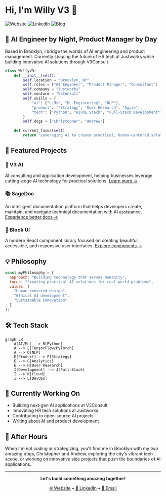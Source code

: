 # Hi, I'm Willy V3 👋

[![Website](https://img.shields.io/badge/Website-v3--ai.com-blue?style=flat-square)](https://willyv3.com)
[![LinkedIn](https://img.shields.io/badge/LinkedIn-willyv3-0077B5?style=flat-square&logo=linkedin)](https://linkedin.com/in/willyv3)
[![Blog](https://img.shields.io/badge/Blog-red?style=flat-square&logo=gmail)](https://breakshit.blog)

## 🤖 AI Engineer by Night, Product Manager by Day

Based in Brooklyn, I bridge the worlds of AI engineering and product management. Currently shaping the future of HR tech at Justworks while building innovative AI solutions through V3Consult.

```python
class WillyV3:
    def __init__(self):
        self.location = "Brooklyn, NY"
        self.roles = ["AI Engineer", "Product Manager", "Consultant"]
        self.company = "Justworks"
        self.venture = "V3Consult"
        self.skills = {
            "ai": ["LLMs", "ML Engineering", "NLP"],
            "product": ["Strategy", "User Research", "Agile"],
            "tech": ["Python", "AI/ML Stack", "Full-Stack Development"]
        }
        self.dogs = ["Christopher", "Andrew"]
    
    def current_focus(self):
        return "Leveraging AI to create practical, human-centered solutions"
```

## 🌟 Featured Projects

### 🧠 V3 AI
AI consulting and application development, helping businesses leverage cutting-edge AI technology for practical solutions.
[Learn more →](https://v3-ai.com)

### 📚 SageDoc
An intelligent documentation platform that helps developers create, maintain, and navigate technical documentation with AI assistance.
[Experience better docs →](https://sagedoc.me)

### 🎨 Block UI
A modern React component library focused on creating beautiful, accessible, and responsive user interfaces.
[Explore components →](https://block-ui.com)

## 💡 Philosophy

```javascript
const myPhilosophy = {
  approach: "Building technology that serves humanity",
  focus: "Creating practical AI solutions for real-world problems",
  values: [
    "Human-centered design",
    "Ethical AI development",
    "Sustainable innovation"
  ]
};
```

## 🛠️ Tech Stack

```mermaid
graph LR
    A[AI/ML] --> B[Python]
    A --> C[TensorFlow/PyTorch]
    A --> D[NLP]
    E[Product] --> F[Strategy]
    E --> G[Analytics]
    E --> H[User Research]
    I[Development] --> J[Full-Stack]
    I --> K[Cloud]
    I --> L[DevOps]
```

## 🎯 Currently Working On

- Building next-gen AI applications at V3Consult
- Innovating HR tech solutions at Justworks
- Contributing to open-source AI projects
- Writing about AI and product development

## 🌆 After Hours

When I'm not coding or strategizing, you'll find me in Brooklyn with my two amazing dogs, Christopher and Andrew, exploring the city's vibrant tech scene, or working on innovative side projects that push the boundaries of AI applications.

---

<div align="center">

**Let's build something amazing together!**

[🌐 Website](https://v3-ai.com) • [💼 LinkedIn](https://linkedin.com/in/willyv3) • [📧 Email](mailto:willy@v3-ai.com)

</div>
